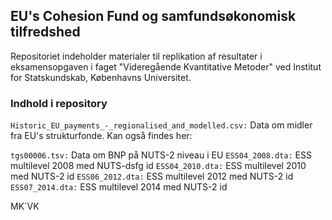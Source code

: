 ## EU's Cohesion Fund og samfundsøkonomisk tilfredshed
Repositoriet indeholder materialer til replikation af resultater i eksamensopgaven i faget "Videregående Kvantitative Metoder" ved Institut for Statskundskab, Københavns Universitet.

### Indhold i repository
`Historic_EU_payments_-_regionalised_and_modelled.csv:` Data om midler fra EU's strukturfonde. Kan også findes her:

`tgs00006.tsv:` Data om BNP på NUTS-2 niveau i EU
`ESS04_2008.dta:` ESS multilevel 2008 med NUTS-dsfg id
`ESS04_2010.dta:` ESS multilevel 2010 med NUTS-2 id
`ESS06_2012.dta:` ESS multilevel 2012 med NUTS-2 id
`ESS07_2014.dta:` ESS multilevel 2014 med NUTS-2 id

MK`VK
